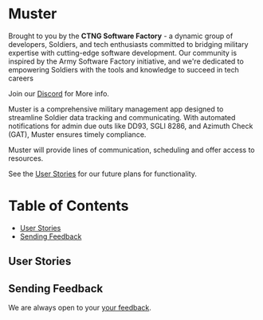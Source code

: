 # Muster

Brought to you by the **CTNG Software Factory** - a dynamic group of developers, Soldiers, and tech enthusiasts committed to bridging military expertise with cutting-edge software development. Our community is inspired by the Army Software Factory initiative, and we're dedicated to empowering Soldiers with the tools and knowledge to succeed in tech careers

Join our [Discord](https://discord.gg/CutXG4DY) for More info.


Muster is a comprehensive military management app designed to streamline Soldier data tracking and communicating. With automated notifications for admin due outs like DD93, SGLI 8286, and Azimuth Check (GAT), Muster ensures timely compliance. 

Muster will provide lines of communication, scheduling and offer access to resources.

See the <ins>[User Stories](##-User-Stories)</ins> for our future plans for functionality.






# Table of Contents

- <ins>[User Stories](##-User-Stories)</ins>
- <ins>[Sending Feedback](##-Sending-Feedback)</ins>

## User Stories  

## Sending Feedback

We are always open to your [your feedback](https://github.com/Christian-m-mason/muster/issues).